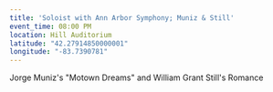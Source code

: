```yaml
---
title: 'Soloist with Ann Arbor Symphony; Muniz & Still'
event_time: 08:00 PM
location: Hill Auditorium
latitude: "42.27914850000001"
longitude: "-83.7390781"
---
```

Jorge Muniz's "Motown Dreams" and William Grant Still's Romance